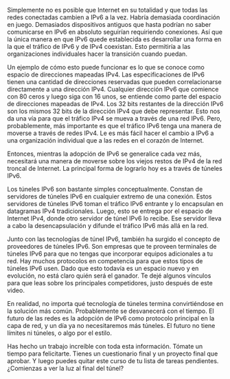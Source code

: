 Simplemente no es posible que Internet en su totalidad y que todas las redes conectadas cambien a IPv6 a la vez. Habría demasiada coordinación en juego. Demasiados dispositivos antiguos que hasta podrían no saber comunicarse en IPv6 en absoluto seguirían requiriendo conexiones. Así que la única manera en que IPv6 quede establecida es desarrollar una forma en la que el tráfico de IPv6 y de IPv4 coexistan. Esto permitiría a las organizaciones individuales hacer la transición cuando puedan.

Un ejemplo de cómo esto puede funcionar es lo que se conoce como espacio de direcciones mapeadas IPv4. Las especificaciones de IPv6 tienen una cantidad de direcciones reservadas que pueden correlacionarse directamente a una dirección IPv4. Cualquier dirección IPv6 que comience con 80 ceros y luego siga con 16 unos, se entiende como parte del espacio de direcciones mapeadas de IPv4. Los 32 bits restantes de la dirección IPv6 son los mismos 32 bits de la dirección IPv4 que debe representar. Esto nos da una vía para que el tráfico IPv4 se mueva a través de una red IPv6. Pero, probablemente, más importante es que el tráfico IPv6 tenga una manera de moverse a través de redes IPv4. Le es más fácil hacer el cambio a IPv6 a una organización individual que a las redes en el corazón de Internet.

Entonces, mientras la adopción de IPv6 se generalice cada vez más, necesitará una manera de moverse sobre los viejos restos de IPv4 de la red troncal de Internet. La principal forma de lograrlo hoy es a través de túneles IPv6.

Los túneles IPv6 son bastante simples conceptualmente. Constan de servidores de túneles IPv6 en cualquier extremo de una conexión. Estos servidores de túneles IPv6 toman el tráfico IPv6 entrante y lo encapsulan en datagramas IPv4 tradicionales. Luego, esto se entrega por el espacio de Internet IPv4, donde otro servidor de túnel IPv6 lo recibe. Ese servidor lleva a cabo la desencapsulación y difunde el tráfico IPv6 más allá en la red.

Junto con las tecnologías de túnel IPv6, también ha surgido el concepto de proveedores de túneles IPv6. Son empresas que te proveen terminales de túneles IPv6 para que no tengas que incorporar equipos adicionales a tu red. Hay muchos protocolos en competencia para que estos tipos de túneles IPv6 usen. Dado que esto todavía es un espacio nuevo y en evolución, no está claro quién será el ganador. Te dejé algunos vínculos para que leas sobre los principales competidores, justo después de este video.

En realidad, no importa qué tecnología de túneles termina convirtiéndose en la solución más común. Probablemente se desvanecerá con el tiempo. El futuro de las redes es la adopción de IPv6 como protocolo principal en la capa de red, y un día ya no necesitaremos más túneles. El futuro no tiene límites ni túneles, o algo por el estilo.

Has hecho un trabajo increíble con toda esta información. Tómate un tiempo para felicitarte. Tienes un cuestionario final y un proyecto final que aprobar. Y luego puedes quitar este curso de tu lista de tareas pendientes. ¿Comienzas a ver la luz al final del túnel?
